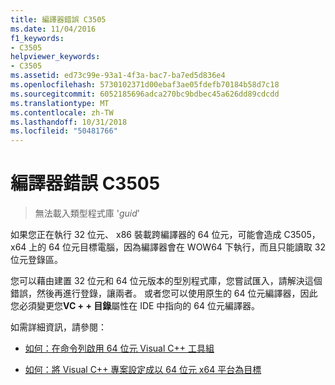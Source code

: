```yaml
---
title: 編譯器錯誤 C3505
ms.date: 11/04/2016
f1_keywords:
- C3505
helpviewer_keywords:
- C3505
ms.assetid: ed73c99e-93a1-4f3a-bac7-ba7ed5d836e4
ms.openlocfilehash: 5730102371d00ebaf3ae05fdefb70184b58d7c18
ms.sourcegitcommit: 6052185696adca270bc9bdbec45a626dd89cdcdd
ms.translationtype: MT
ms.contentlocale: zh-TW
ms.lasthandoff: 10/31/2018
ms.locfileid: "50481766"
---
```

# <a name="compiler-error-c3505"></a>編譯器錯誤 C3505

> 無法載入類型程式庫 '*guid*'

如果您正在執行 32 位元、 x86 裝載跨編譯器的 64 位元，可能會造成 C3505，x64 上的 64 位元目標電腦，因為編譯器會在 WOW64 下執行，而且只能讀取 32 位元登錄區。

您可以藉由建置 32 位元和 64 位元版本的型別程式庫，您嘗試匯入，請解決這個錯誤，然後再進行登錄，讓兩者。  或者您可以使用原生的 64 位元編譯器，因此您必須變更您**VC + + 目錄**屬性在 IDE 中指向的 64 位元編譯器。

如需詳細資訊，請參閱：

- [如何：在命令列啟用 64 位元 Visual C++ 工具組](../../build/how-to-enable-a-64-bit-visual-cpp-toolset-on-the-command-line.md)

- [如何：將 Visual C++ 專案設定成以 64 位元 x64 平台為目標](../../build/how-to-configure-visual-cpp-projects-to-target-64-bit-platforms.md)